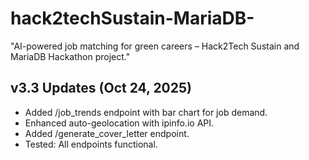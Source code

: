 # hack2techSustain-MariaDB-
"AI-powered job matching for green careers – Hack2Tech Sustain and MariaDB Hackathon project."




## v3.3 Updates (Oct 24, 2025)
- Added /job_trends endpoint with bar chart for job demand.
- Enhanced auto-geolocation with ipinfo.io API.
- Added /generate_cover_letter endpoint.
- Tested: All endpoints functional.